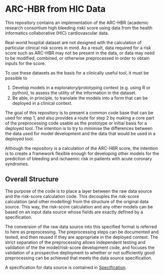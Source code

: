 # ARC-HBR from HIC Data

This repository contains an implementation of the ARC-HBR (academic research consortium high bleeding risk) score using data from the health informatics collaborative (HIC) cardiovascular data.

Real-world hospital dataset are not designed with the calculation of particular clinical risk scores in mind. As a result, data required for a risk score such as ARC-HBR may not be present in the data, or data may need to be modified, combined, or otherwise preprocessed in order to obtain inputs for the score. 

To use these datasets as the basis for a clinically useful tool, it must be possible to 
1. Develop models in a exploratory/prototyping context (e.g. using R or python), to assess the utility of the information in the dataset.
2. Be able, in principle, to translate the models into a form that can be deployed in a clinical context.

The goal of this repository is to present a common code base that can be used for step 1, and also provides a route for step 2 by making a core part of the preprocessing code usable as the prototype or initial basis for a deployed tool. The intention is to try to minimise the differences between the data used for model development and the data that would be used in a deployed tool.

Although the repository is a calculation of the ARC-HBR score, the intention is to create a framework flexible enough for developing other models for the prediction of bleeding and ischaemic risk in patients with acute coronary syndromes.

## Overall Structure

The purpose of the code is to place a layer between the raw data source and the risk-score calculation code. This decouples the risk-score calculation (and other modelling) from the structure of the original data source. This way, the risk-score calculation and any other models can be based on an input data source whose fields are exactly defined by a specification.

The conversion of the raw data source into this specified format is referred to here as preprocessing. The preprocessing steps can be documented and tested, and then reused if they are appropriate in the deployed context. The strict separation of the preprocessing allows independent testing and validation of the the model/risk-score development code, and focuses the validation of a prospective deployment to whether or not sufficiently good preprocessing can be achieved that meets the data source specification.

A specification for data source is contained in [Specification](`specification.md`). 
